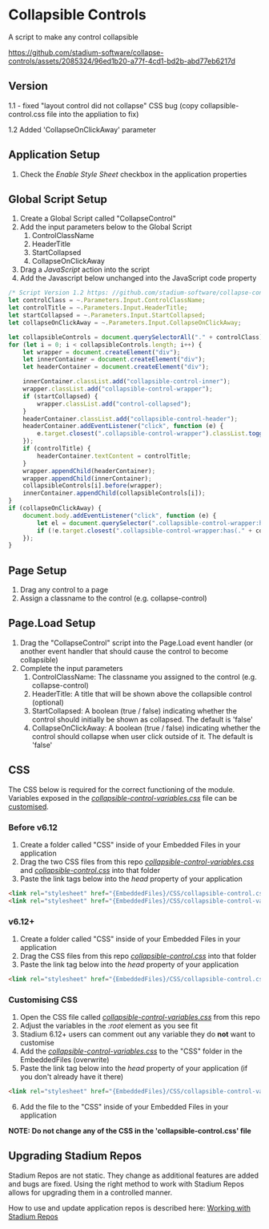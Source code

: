 # Collapsible Controls
A script to make any control collapsible

https://github.com/stadium-software/collapse-controls/assets/2085324/96ed1b20-a77f-4cd1-bd2b-abd77eb6217d

## Version
1.1 - fixed "layout control did not collapse" CSS bug (copy collapsible-control.css file into the appliation to fix)

1.2 Added 'CollapseOnClickAway' parameter

## Application Setup
1. Check the *Enable Style Sheet* checkbox in the application properties

## Global Script Setup
1. Create a Global Script called "CollapseControl"
2. Add the input parameters below to the Global Script
   1. ControlClassName
   2. HeaderTitle
   3. StartCollapsed
   4. CollapseOnClickAway
3. Drag a *JavaScript* action into the script
4. Add the Javascript below unchanged into the JavaScript code property
```javascript
/* Script Version 1.2 https: //github.com/stadium-software/collapse-controls */
let controlClass = ~.Parameters.Input.ControlClassName;
let controlTitle = ~.Parameters.Input.HeaderTitle;
let startCollapsed = ~.Parameters.Input.StartCollapsed;
let collapseOnClickAway = ~.Parameters.Input.CollapseOnClickAway;

let collapsibleControls = document.querySelectorAll("." + controlClass);
for (let i = 0; i < collapsibleControls.length; i++) {
    let wrapper = document.createElement("div");
    let innerContainer = document.createElement("div");
    let headerContainer = document.createElement("div");

    innerContainer.classList.add("collapsible-control-inner");
    wrapper.classList.add("collapsible-control-wrapper");
    if (startCollapsed) {
        wrapper.classList.add("control-collapsed");
    }
    headerContainer.classList.add("collapsible-control-header");
    headerContainer.addEventListener("click", function (e) {
        e.target.closest(".collapsible-control-wrapper").classList.toggle("control-collapsed");
    });
    if (controlTitle) {
        headerContainer.textContent = controlTitle;
    }
    wrapper.appendChild(headerContainer);
    wrapper.appendChild(innerContainer);
    collapsibleControls[i].before(wrapper);
    innerContainer.appendChild(collapsibleControls[i]);
}
if (collapseOnClickAway) {
    document.body.addEventListener("click", function (e) {
        let el = document.querySelector(".collapsible-control-wrapper:has(." + controlClass + ")");
        if (!e.target.closest(".collapsible-control-wrapper:has(." + controlClass + ")") && el) el.classList.add("control-collapsed");
    });
}
```

## Page Setup
1. Drag any control to a page
2. Assign a classname to the control (e.g. collapse-control)

## Page.Load Setup
1. Drag the "CollapseControl" script into the Page.Load event handler (or another event handler that should cause the control to become collapsible)
2. Complete the input parameters
   1. ControlClassName: The classname you assigned to the control  (e.g. collapse-control)
   2. HeaderTitle: A title that will be shown above the collapsible control (optional)
   3. StartCollapsed: A boolean (true / false) indicating whether the control should initially be shown as collapsed. The default is 'false'
   4. CollapseOnClickAway: A boolean (true / false) indicating whether the control should collapse when user click outside of it. The default is 'false'

## CSS
The CSS below is required for the correct functioning of the module. Variables exposed in the [*collapsible-control-variables.css*](collapsible-control-variables.css) file can be [customised](#customising-css).

### Before v6.12
1. Create a folder called "CSS" inside of your Embedded Files in your application
2. Drag the two CSS files from this repo [*collapsible-control-variables.css*](collapsible-control-variables.css) and [*collapsible-control.css*](collapsible-control.css) into that folder
3. Paste the link tags below into the *head* property of your application
```html
<link rel="stylesheet" href="{EmbeddedFiles}/CSS/collapsible-control.css">
<link rel="stylesheet" href="{EmbeddedFiles}/CSS/collapsible-control-variables.css">
``` 

### v6.12+
1. Create a folder called "CSS" inside of your Embedded Files in your application
2. Drag the CSS files from this repo [*collapsible-control.css*](collapsible-control.css) into that folder
3. Paste the link tag below into the *head* property of your application
```html
<link rel="stylesheet" href="{EmbeddedFiles}/CSS/collapsible-control.css">
``` 

### Customising CSS
1. Open the CSS file called [*collapsible-control-variables.css*](collapsible-control-variables.css) from this repo
2. Adjust the variables in the *:root* element as you see fit
3. Stadium 6.12+ users can comment out any variable they do **not** want to customise
4. Add the [*collapsible-control-variables.css*](collapsible-control-variables.css) to the "CSS" folder in the EmbeddedFiles (overwrite)
5. Paste the link tag below into the *head* property of your application (if you don't already have it there)
```html
<link rel="stylesheet" href="{EmbeddedFiles}/CSS/collapsible-control-variables.css">
``` 
6. Add the file to the "CSS" inside of your Embedded Files in your application

**NOTE: Do not change any of the CSS in the 'collapsible-control.css' file**

## Upgrading Stadium Repos
Stadium Repos are not static. They change as additional features are added and bugs are fixed. Using the right method to work with Stadium Repos allows for upgrading them in a controlled manner. 

How to use and update application repos is described here: [Working with Stadium Repos](https://github.com/stadium-software/samples-upgrading)